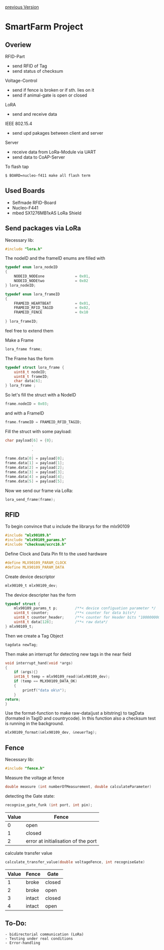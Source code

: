 [previous Version](../V3.0)

# SmartFarm Project

## Overiew
RFID-Part
- send RFID of Tag
- send status of checksum
    
Voltage-Control
- send if fence is broken or if sth. lies on it
- send if animal-gate is open or closed

LoRA
- send and receive data
	
IEEE 802.15.4
- send upd pakages between client and server
	
Server
- receive data from LoRa-Module via UART
- send data to CoAP-Server

To flash tap
```sh
$ BOARD=nucleo-f411 make all flash term
```
## Used Boards
- Selfmade RFID-Board
- Nucleo-F441
- mbed SX1276MB1xAS LoRa Shield


## Send packages via LoRa
Necessary lib:
```C
#include "lora.h"
```

The nodeID and the frameID enums are filled with
```C
typedef enum lora_nodeID
{
    NODEID_NODEone 				= 0x01,
	NODEID_NODEtwo				= 0x02
} lora_nodeID;

typedef enum lora_frameID
{
    FRAMEID_HEARTBEAT 			= 0x01,
	FRAMEID_RFID_TAGID			= 0x02,
	FRAMEID_FENCE				= 0x10
	
} lora_frameID;
```
feel free to extend them




Make a Frame
```C
lora_frame frame;
```
The Frame has the form
```C
typedef struct lora_frame {
    uint8_t	nodeID;
	uint8_t frameID;
    char data[6];
} lora_frame ;
```
So let's fill the struct with a NodeID
```C
frame.nodeID = 0x03;
```
and with a FrameID
```C
frame.frameID = FRAMEID_RFID_TAGID;
```

Fill the struct with some payload:
```C
char payload[6] = {0}; 
            .
            .
            .
frame.data[0] = payload[0];
frame.data[1] = payload[1];
frame.data[2] = payload[2];
frame.data[3] = payload[3];
frame.data[4] = payload[4]; 
frame.data[5] = payload[5]; 
```
Now we send our frame via LoRa:
```C
lora_send_frame(frame);
```

## RFID
To begin convince that u include the librarys for the mlx90109
```C
#include "mlx90109.h"
#include "mlx90109_params.h"
#include "checksum/ucrc16.h"
```

Define Clock and Data Pin fit to the used hardware
```C
#define MLX90109_PARAM_CLOCK
#define MLX90109_PARAM_DATA  
```

Create device descriptor
```C
mlx90109_t mlx90109_dev;
```
The device descripter has the form
```C
typedef struct {
    mlx90109_params_t p; 		/**< device configuation parameter */
	uint8_t counter;	  		/**< counter for data bits*/
	uint8_t counter_header;		/**< counter for Header bits "10000000000"*/
	uint8_t data[128];			/**< raw data*/
} mlx90109_t;
```
Then we create a Tag Object
```C
tagdata newTag;  
```

Then make an interrupt for detecting new tags in the near field
```C
void interrupt_hand(void *args)
{
    if (args){}
    int16_t temp = mlx90109_read(&mlx90109_dev);
    if (temp == MLX90109_DATA_OK)
    {
        printf("data ok\n");
    }
return;
}
```

Use the format-function to make raw-data(just a bitstring) to tagData (formated in TagID and countrycode). In this function also a checksum test is running in the background.
```C
mlx90109_format(&mlx90109_dev, &neuerTag);
```
## Fence
Necessary lib:
```c
#include "fence.h"
```
Measure the voltage at fence
```c
double measure (int numberOfMeasurement, double calculateParameter)
```

detecting the Gate state: 
```c
recognise_gate_funk (int port, int pin);
```
|Value | Fence |
| ------ | ------ |
|0|open|
|1|closed|
|2|error at initialisation of the port|


calculate transfer value 
```c
calculate_transfer_value(double voltageFence, int recogniseGate)
```
|Value | Fence | Gate |
| ------ | ------ | ------|
|1|broke|closed|
|2|broke|open|
|3|intact|closed|
|4|intact|open|


	
## To-Do:
    - bidirectorial communication (LoRa)  
	- Testing under real conditions
    - Error-handling  
	



